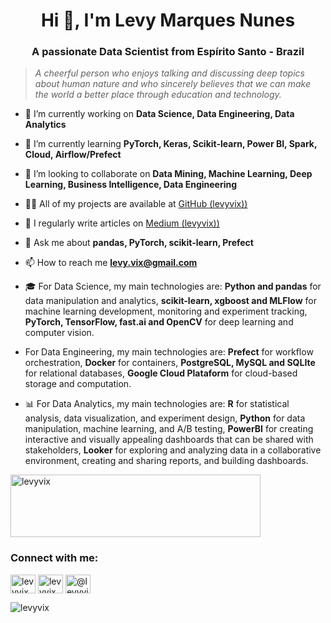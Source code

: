 
<h1 align="center">Hi 👋, I'm Levy Marques Nunes</h1>
<h3 align="center">A passionate Data Scientist from Espírito Santo - Brazil</h3>

<blockquote>
    <p><i>
        A cheerful person who enjoys talking and discussing deep topics about human nature and who sincerely believes that we can make the world a better place through education and technology.
    </i></p>
</blockquote>
</div>

 
  
- 🔭 I’m currently working on **Data Science, Data Engineering, Data Analytics**

- 🌱 I’m currently learning **PyTorch, Keras, Scikit-learn, Power BI, Spark, Cloud, Airflow/Prefect**

- 👯 I’m looking to collaborate on **Data Mining, Machine Learning, Deep Learning, Business Intelligence, Data Engineering**

- 👨‍💻 All of my projects are available at [GitHub (levyvix))](https://github.com/levyvix)

- 📝 I regularly write articles on [Medium (levyvix))](https://medium.com/@levyvix)

- 💬 Ask me about **pandas, PyTorch, scikit-learn, Prefect**

- 📫 How to reach me **levy.vix@gmail.com**

- 🎓 For Data Science, my main technologies are: **Python and pandas** for data manipulation and analytics, **scikit-learn, xgboost and MLFlow** for machine learning development, monitoring and experiment tracking, **PyTorch, TensorFlow, fast.ai and OpenCV** for deep learning and computer vision.

- For Data Engineering, my main technologies are: **Prefect** for workflow orchestration, **Docker** for containers, **PostgreSQL, MySQL and SQLIte** for relational databases, **Google Cloud Plataform** for cloud-based storage and computation.

- 📊 For Data Analytics, my main technologies are: **R** for statistical analysis, data visualization, and experiment design, **Python** for data manipulation, machine learning, and A/B testing, **PowerBI** for creating interactive and visually appealing dashboards that can be shared with stakeholders, **Looker** for exploring and analyzing data in a collaborative environment, creating and sharing reports, and building dashboards.

<a href="https://www.codewars.com/users/levyvix" target="blank"><img align="center" src="https://www.codewars.com/users/levyvix/badges/large" alt="levyvix" height="100" width="400" /></a>

<h3 align="left">Connect with me:</h3>
<p align="left">
<a href="https://kaggle.com/levyvix" target="blank"><img align="center" src="https://raw.githubusercontent.com/rahuldkjain/github-profile-readme-generator/master/src/images/icons/Social/kaggle.svg" alt="levyvix" height="30" width="40" /></a>
<a href="https://instagram.com/levyvix" target="blank"><img align="center" src="https://raw.githubusercontent.com/rahuldkjain/github-profile-readme-generator/master/src/images/icons/Social/instagram.svg" alt="levyvix" height="30" width="40" /></a>
<a href="https://medium.com/@levyvix" target="blank"><img align="center" src="https://raw.githubusercontent.com/rahuldkjain/github-profile-readme-generator/master/src/images/icons/Social/medium.svg" alt="@levyvix" height="30" width="40" /></a>
</p>




<p><img align="center" src="https://github-readme-stats.vercel.app/api/top-langs?username=levyvix&show_icons=true&locale=en&layout=compact" alt="levyvix" /></p>
